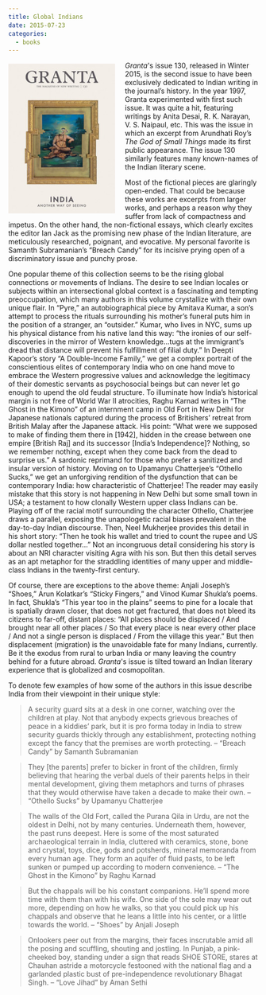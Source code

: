 ```yaml
---
title: Global Indians
date: 2015-07-23
categories:
  - books
---
```

<img style="float: left; margin: 5px 20px 10px 0px;" src="/assets/images/granta-issue-130-cover.jpg" />*Granta*'s issue 130, released in Winter 2015, is the second issue to have been exclusively dedicated to Indian writing in the journal’s history. In the year 1997, Granta experimented with first such issue. It was quite a hit, featuring writings by Anita Desai, R. K. Narayan, V. S. Naipaul, etc. This was the issue in which an excerpt from Arundhati Roy’s *The God of Small Things* made its first public appearance. The issue 130 similarly features many known-names of the Indian literary scene.
<!-- more -->

Most of the fictional pieces are glaringly open-ended. That could be because these works are excerpts from larger works, and perhaps a reason why they suffer from lack of compactness and impetus. On the other hand, the non-fictional essays, which clearly excites the editor Ian Jack as the promising new phase of the Indian literature, are meticulously researched, poignant, and evocative. My personal favorite is Samanth Subramanian’s “Breach Candy” for its incisive prying open of a discriminatory issue and punchy prose.

One popular theme of this collection seems to be the rising global connections or movements of Indians. The desire to see Indian locales or subjects within an intersectional global context is a fascinating and tempting preoccupation, which many authors in this volume crystallize with their own unique flair. In “Pyre,” an autobiographical piece by Amitava Kumar, a son’s attempt to process the rituals surrounding his mother’s funeral puts him in the position of a stranger, an “outsider.” Kumar, who lives in NYC, sums up his physical distance from his native land this way: “the ironies of our self-discoveries in the mirror of Western knowledge…tugs at the immigrant’s dread that distance will prevent his fulfillment of filial duty.” In Deepti Kapoor’s story “A Double-Income Family,” we get a complex portrait of the conscientious elites of contemporary India who on one hand move to embrace the Western progressive values and acknowledge the legitimacy of their domestic servants as psychosocial beings but can never let go enough to upend the old feudal structure. To illuminate how India’s historical margin is not free of World War II atrocities, Raghu Karnad writes in “The Ghost in the Kimono” of an internment camp in Old Fort in New Delhi for Japanese nationals captured during the process of Britishers’ retreat from British Malay after the Japanese attack. His point: “What were we supposed to make of finding them there in [1942], hidden in the crease between one empire [British Raj] and its successor [India’s Independence]? Nothing, so we remember nothing, except when they come back from the dead to surprise us.” A sardonic reprimand for those who prefer a sanitized and insular version of history. Moving on to Upamanyu Chatterjee’s “Othello Sucks,” we get an unforgiving rendition of the dysfunction that can be contemporary India: how characteristic of Chatterjee! The reader may easily mistake that this story is not happening in New Delhi but some small town in USA; a testament to how clonally Western upper class Indians can be. Playing off of the racial motif surrounding the character Othello, Chatterjee draws a parallel, exposing the unapologetic racial biases prevalent in the day-to-day Indian discourse. Then, Neel Mukherjee provides this detail in his short story: “Then he took his wallet and tried to count the rupee and US dollar nestled together…” Not an incongruous detail considering his story is about an NRI character visiting Agra with his son. But then this detail serves as an apt metaphor for the straddling identities of many upper and middle-class Indians in the twenty-first century.

Of course, there are exceptions to the above theme: Anjali Joseph’s “Shoes,” Arun Kolatkar’s “Sticky Fingers,” and Vinod Kumar Shukla’s poems. In fact, Shukla’s “This year too in the plains” seems to pine for a locale that is spatially drawn closer, that does not get fractured, that does not bleed its citizens to far-off, distant places: “All places should be displaced / And brought near all other places / So that every place is near every other place / And not a single person is displaced / From the village this year.”  But then displacement (migration) is the unavoidable fate for many Indians, currently. Be it the exodus from rural to urban India or many leaving the country behind for a future abroad. *Granta*'s issue is tilted toward an Indian literary experience that is globalized and cosmopolitan.

To denote few examples of how some of the authors in this issue describe India from their viewpoint in their unique style:

>A security guard sits at a desk in one corner, watching over the children at play. Not that anybody expects grievous breaches of peace in a kiddies’ park, but it is pro forma today in India to strew security guards thickly through any establishment, protecting nothing except the fancy that the premises are worth protecting. – “Breach Candy” by Samanth Subramanian

>They [the parents] prefer to bicker in front of the children, firmly believing that hearing the verbal duels of their parents helps in their mental development, giving them metaphors and turns of phrases that they would otherwise have taken a decade to make their own. – “Othello Sucks” by Upamanyu Chatterjee

>The walls of the Old Fort, called the Purana Qila in Urdu, are not the oldest in Delhi, not by many centuries. Underneath them, however, the past runs deepest. Here is some of the most saturated archaeological terrain in India, cluttered with ceramics, stone, bone and crystal, toys, dice, gods and potsherds, mineral memoranda from every human age. They form an aquifer of fluid pasts, to be left sunken or pumped up according to modern convenience. – “The Ghost in the Kimono” by Raghu Karnad

>But the chappals will be his constant companions. He’ll spend more time with them than with his wife. One side of the sole may wear out more, depending on how he walks, so that you could pick up his chappals and observe that he leans a little into his center, or a little towards the world. – “Shoes” by Anjali Joseph

>Onlookers peer out from the margins, their faces inscrutable amid all the posing and scuffling, shouting and jostling. In Punjab, a pink-cheeked boy, standing under a sign that reads SHOE STORE, stares at Chauhan astride a motorcycle festooned with the national flag and a garlanded plastic bust of pre-independence revolutionary Bhagat Singh. – “Love Jihad” by Aman Sethi
